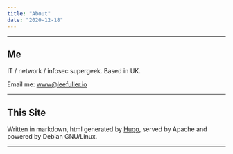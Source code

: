 ```yaml
---
title: "About"
date: "2020-12-18"
---
```


---
## Me

IT / network / infosec supergeek. Based in UK.

Email me: www@leefuller.io

---

## This Site

Written in markdown, html generated by [Hugo](https://github.com/gohugoio/hugo), served by Apache and powered by Debian GNU/Linux.

---
